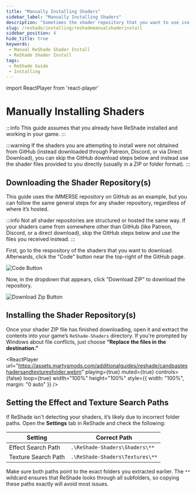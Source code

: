 ```yaml
---
title: "Manually Installing Shaders"
sidebar_label: "Manually Installing Shaders"
description: "Sometimes the shader repository that you want to use isn't avaliable with the ReShade Setup Tool, this guide will walk you through the process of installing shaders manually!"
slug: /reshade/installing/reshademanualshaderinstall
sidebar_position: 4
hide_title: true
keywords: 
 - Manual ReShade Shader Install
 - ReShade Shader Install
tags:
 - ReShade Guide
 - Installing
---
```


import ReactPlayer from 'react-player'

# Manually Installing Shaders

:::info
This guide assumes that you already have ReShade installed and working in your game.
:::

:::warning
If the shaders you are attempting to install were not obtained from GitHub (instead downloaded through Patreon, Discord, or via Direct Download), you can skip the GitHub download steps below and instead use the shader files provided to you directly (usually in a ZIP or folder format).
:::

## Downloading the Shader Repository(s)

This guide uses the iMMERSE repository on GitHub as an example, but you can follow the same general steps for any shader repository, regardless of where it’s hosted.

:::info
Not all shader repositories are structured or hosted the same way. If your shaders came from somewhere other than GitHub (like Patreon, Discord, or a direct download), skip the GitHub steps below and use the files you received instead.
:::

First, go to the respository of the shaders that you want to download. Afterwards, click the "Code" button near the top-right of the GitHub page.

![Code Button](https://assets.martysmods.com/additionalguides/reshade/githubshaderrepocodebuttonhighlight.webp)

Now, in the dropdown that appears, click "Download ZIP" to download the repository.

![Download Zip Button](https://assets.martysmods.com/additionalguides/reshade/githubdownloadzipbuttonhighlight.webp)

## Installing the Shader Repository(s)

Once your shader ZIP file has finished downloading, open it and extract the contents into your game’s `ReShade-Shaders` directory. If you're prompted by Windows about file conflicts, just choose **“Replace the files in the destination.”**

<ReactPlayer
  url="https://assets.martysmods.com/additionalguides/reshade/candpasteshadersandtexturesfolder.webm"
  playing={true}
  muted={true}
  controls={false}
  loop={true}
  width="100%"
  height="100%"
  style={{ width: "100%", margin: "0 auto" }}
/>

## Setting the Effect and Texture Search Paths

If ReShade isn't detecting your shaders, it’s likely due to incorrect folder paths. Open the **Settings** tab in ReShade and check the following:

| Setting                 | Correct Path                    |
| ----------------------- | ------------------------------- |
| Effect Search Path      | `.\ReShade-Shaders\Shaders\**`  |
| Texture Search Path     | `.\ReShade-Shaders\Textures\**` |

Make sure both paths point to the exact folders you extracted earlier. The `**` wildcard ensures that ReShade looks through all subfolders, so copying these paths exactly will avoid most issues.